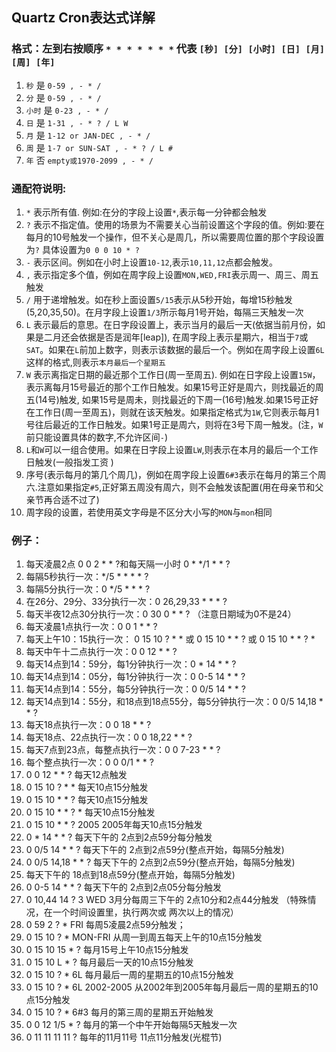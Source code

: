 ## Quartz Cron表达式详解
### 格式：左到右按顺序 `* * * * * * *` 代表 `[秒] [分] [小时] [日] [月] [周] [年]`
1. `秒`  是  `0-59 , - * /`
2. `分`  是  `0-59 , - * /`
3. `小时`  是  `0-23 , - * /`
4. `日`  是  `1-31 , - * ? / L W`
5. `月`  是  `1-12 or JAN-DEC , - * /`
6. `周`  是  `1-7 or SUN-SAT , - * ? / L #` 
7. `年`  否  `empty或1970-2099 , - * /`

### 通配符说明: 
1. `*` 表示所有值. 例如:在分的字段上设置`*`,表示每一分钟都会触发
2. `?` 表示不指定值。使用的场景为不需要关心当前设置这个字段的值。例如:要在每月的10号触发一个操作，但不关心是周几，所以需要周位置的那个字段设置为`?` 具体设置为`0 0 0 10 * ?`
3. `-` 表示区间。例如在小时上设置`10-12`,表示`10,11,12`点都会触发。 
4. `,` 表示指定多个值，例如在周字段上设置`MON,WED,FRI`表示周一、周三、周五触发 
5. `/` 用于递增触发。如在秒上面设置`5/15`表示从5秒开始，每增15秒触发(5,20,35,50)。在月字段上设置`1/3`所示每月1号开始，每隔三天触发一次
6. `L` 表示最后的意思。在日字段设置上，表示当月的最后一天(依据当前月份，如果是二月还会依据是否是润年[leap]), 在周字段上表示星期六，相当于`7`或`SAT`。如果在`L`前加上数字，则表示该数据的最后一个。例如在周字段上设置`6L`这样的格式,则表示`本月最后一个星期五`
7. `W` 表示离指定日期的最近那个工作日(周一至周五). 例如在日字段上设置`15W`，表示离每月15号最近的那个工作日触发。如果15号正好是周六，则找最近的周五(14号)触发, 如果15号是周未，则找最近的下周一(16号)触发.如果15号正好在工作日(周一至周五)，则就在该天触发。如果指定格式为`1W`,它则表示每月1号往后最近的工作日触发。如果1号正是周六，则将在3号下周一触发。(注，`W`前只能设置具体的数字,不允许区间`-`)
8. `L`和`W`可以一组合使用。如果在日字段上设置`LW`,则表示在本月的最后一个工作日触发(一般指发工资 ) 
9. 序号(表示每月的第几个周几)，例如在周字段上设置`6#3`表示在每月的第三个周六.注意如果指定`#5`,正好第五周没有周六，则不会触发该配置(用在母亲节和父亲节再合适不过了) 
10. 周字段的设置，若使用英文字母是不区分大小写的`MON`与`mon`相同

### 例子：
1. 每天凌晨2点  0 0 2 * * ?和每天隔一小时 0 * */1 * * ?
2. 每隔5秒执行一次：*/5 * * * * ?
3. 每隔5分执行一次：0 */5 * * * ?
4. 在26分、29分、33分执行一次：0 26,29,33 * * * ?
5. 每天半夜12点30分执行一次：0 30 0 * * ? （注意日期域为0不是24）
6. 每天凌晨1点执行一次：0 0 1 * * ?
7. 每天上午10：15执行一次： 0 15 10 ? * * 或 0 15 10 * * ? 或 0 15 10 * * ? *
8. 每天中午十二点执行一次：0 0 12 * * ?
9. 每天14点到14：59分，每1分钟执行一次：0 * 14 * * ?
10. 每天14点到14：05分，每1分钟执行一次：0 0-5 14 * * ?
11. 每天14点到14：55分，每5分钟执行一次：0 0/5 14 * * ?
12. 每天14点到14：55分，和18点到18点55分，每5分钟执行一次：0 0/5 14,18 * * ?
13. 每天18点执行一次：0 0 18 * * ?
14. 每天18点、22点执行一次：0 0 18,22 * * ?
15. 每天7点到23点，每整点执行一次：0 0 7-23 * * ?
16. 每个整点执行一次：0 0 0/1 * * ?
17. 0 0 12 * * ? 每天12点触发 
18. 0 15 10 ? * * 每天10点15分触发 
19. 0 15 10 * * ? 每天10点15分触发 
20. 0 15 10 * * ? * 每天10点15分触发 
21. 0 15 10 * * ? 2005 2005年每天10点15分触发 
22. 0 * 14 * * ? 每天下午的 2点到2点59分每分触发 
23. 0 0/5 14 * * ? 每天下午的 2点到2点59分(整点开始，每隔5分触发) 
24. 0 0/5 14,18 * * ? 每天下午的 2点到2点59分(整点开始，每隔5分触发) 
25. 每天下午的 18点到18点59分(整点开始，每隔5分触发) 
26. 0 0-5 14 * * ? 每天下午的 2点到2点05分每分触发 
27. 0 10,44 14 ? 3 WED     3月分每周三下午的 2点10分和2点44分触发 （特殊情况，在一个时间设置里，执行两次或 两次以上的情况） 
28. 0 59 2 ? * FRI    每周5凌晨2点59分触发； 
29. 0 15 10 ? * MON-FRI 从周一到周五每天上午的10点15分触发 
30. 0 15 10 15 * ? 每月15号上午10点15分触发 
31. 0 15 10 L * ? 每月最后一天的10点15分触发 
32. 0 15 10 ? * 6L 每月最后一周的星期五的10点15分触发 
33. 0 15 10 ? * 6L 2002-2005 从2002年到2005年每月最后一周的星期五的10点15分触发 
34. 0 15 10 ? * 6#3 每月的第三周的星期五开始触发 
35. 0 0 12 1/5 * ? 每月的第一个中午开始每隔5天触发一次 
36. 0 11 11 11 11 ? 每年的11月11号 11点11分触发(光棍节)
